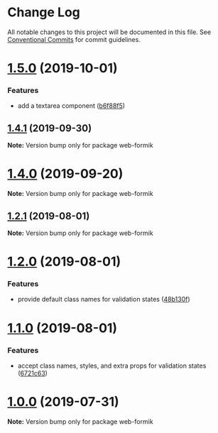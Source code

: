 # Change Log

All notable changes to this project will be documented in this file.
See [Conventional Commits](https://conventionalcommits.org) for commit guidelines.

# [1.5.0](https://github.com/rzane/react-baseline-inputs/compare/v1.4.1...v1.5.0) (2019-10-01)


### Features

* add a textarea component ([b6f88f5](https://github.com/rzane/react-baseline-inputs/commit/b6f88f5))





## [1.4.1](https://github.com/rzane/react-baseline-inputs/compare/v1.4.0...v1.4.1) (2019-09-30)

**Note:** Version bump only for package web-formik





# [1.4.0](https://github.com/rzane/react-baseline-inputs/compare/v1.3.0...v1.4.0) (2019-09-20)

**Note:** Version bump only for package web-formik





## [1.2.1](https://github.com/rzane/react-baseline-inputs/compare/v1.2.0...v1.2.1) (2019-08-01)

**Note:** Version bump only for package web-formik





# [1.2.0](https://github.com/rzane/react-baseline-inputs/compare/v1.1.0...v1.2.0) (2019-08-01)


### Features

* provide default class names for validation states ([48b130f](https://github.com/rzane/react-baseline-inputs/commit/48b130f))





# [1.1.0](https://github.com/rzane/react-baseline-inputs/compare/v1.0.0...v1.1.0) (2019-08-01)


### Features

* accept class names, styles, and extra props for validation states ([6721c63](https://github.com/rzane/react-baseline-inputs/commit/6721c63))





# [1.0.0](https://github.com/rzane/react-baseline-inputs/compare/v0.6.12...v1.0.0) (2019-07-31)

**Note:** Version bump only for package web-formik
